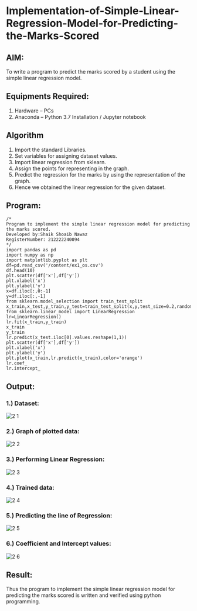 # Implementation-of-Simple-Linear-Regression-Model-for-Predicting-the-Marks-Scored

## AIM:
To write a program to predict the marks scored by a student using the simple linear regression model.

## Equipments Required:
1. Hardware – PCs
2. Anaconda – Python 3.7 Installation / Jupyter notebook

## Algorithm
1.  Import the standard Libraries.
2.  Set variables for assigning dataset values.
3.  Import linear regression from sklearn.
4.  Assign the points for representing in the graph.
5.  Predict the regression for the marks by using the representation of the graph.
6.  Hence we obtained the linear regression for the given dataset.

## Program:
```
/*
Program to implement the simple linear regression model for predicting the marks scored.
Developed by:Shaik Shoaib Nawaz 
RegisterNumber: 212222240094 
*/
import pandas as pd
import numpy as np
import matplotlib.pyplot as plt
df=pd.read_csv('/content/ex1_os.csv')
df.head(10)
plt.scatter(df['x'],df['y'])
plt.xlabel('x')
plt.ylabel('y')
x=df.iloc[:,0:-1]
y=df.iloc[:,-1]
from sklearn.model_selection import train_test_split
x_train,x_test,y_train,y_test=train_test_split(x,y,test_size=0.2,random_state=0)
from sklearn.linear_model import LinearRegression
lr=LinearRegression()
lr.fit(x_train,y_train)
x_train
y_train
lr.predict(x_test.iloc[0].values.reshape(1,1))
plt.scatter(df['x'],df['y'])
plt.xlabel('x')
plt.ylabel('y')
plt.plot(x_train,lr.predict(x_train),color='orange')
lr.coef_
lr.intercept_
```

## Output:

### 1.) Dataset:

![2 1](https://github.com/shaikSameerbasha5404/Implementation-of-Simple-Linear-Regression-Model-for-Predicting-the-Marks-Scored/assets/118707756/80bf0bfa-ec54-4ae3-8bc8-48d00379e5ed)


### 2.) Graph of plotted data:
![2 2](https://github.com/shaikSameerbasha5404/Implementation-of-Simple-Linear-Regression-Model-for-Predicting-the-Marks-Scored/assets/118707756/d48e2839-e2f2-4636-be2e-60d979370e4b)



### 3.) Performing Linear Regression:

![2 3](https://github.com/shaikSameerbasha5404/Implementation-of-Simple-Linear-Regression-Model-for-Predicting-the-Marks-Scored/assets/118707756/a43d41f8-ceb5-46af-9140-7623c3b5b654)


### 4.) Trained data:
![2 4](https://github.com/shaikSameerbasha5404/Implementation-of-Simple-Linear-Regression-Model-for-Predicting-the-Marks-Scored/assets/118707756/9a73c35e-84e8-4ec8-8277-cb4a2ee5c630)


### 5.) Predicting the line of Regression:

![2 5](https://github.com/shaikSameerbasha5404/Implementation-of-Simple-Linear-Regression-Model-for-Predicting-the-Marks-Scored/assets/118707756/39a42430-1770-4782-b055-4e811242f25e)

### 6.) Coefficient and Intercept values:


![2 6](https://github.com/shaikSameerbasha5404/Implementation-of-Simple-Linear-Regression-Model-for-Predicting-the-Marks-Scored/assets/118707756/ba0716a7-fb13-41bc-be9d-5ba6d43ce395)








## Result:
Thus the program to implement the simple linear regression model for predicting the marks scored is written and verified using python programming.

